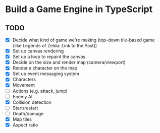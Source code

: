 # Build a Game Engine in TypeScript

## TODO

- [x] Decide what kind of game we're making (top-down tile-based game (like Legends of Zelda: Link to the Past))
- [x] Set up canvas rendering
- [x] Set up a loop to repaint the canvas
- [x] Decide on the size and render map (camera/viewport)
- [x] Render a character on the map
- [x] Set up event messaging system
- [x] Characters
- [x] Movement
- [ ] Actions (e.g. attack, jump)
- [ ] Enemy AI
- [x] Collision detection
- [ ] Start/restart
- [ ] Death/damage
- [x] Map tiles
- [x] Aspect ratio
